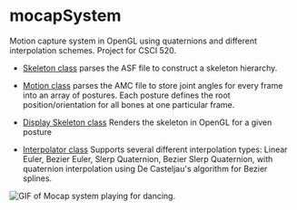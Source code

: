 # mocapSystem
Motion capture system in OpenGL using quaternions and different interpolation schemes. Project for CSCI 520.


- [Skeleton class](https://github.com/meganfriedenberg/mocapSystem/blob/main/mocapSolver/skeleton.cpp) parses the ASF file to construct a skeleton hierarchy.

- [Motion class](https://github.com/meganfriedenberg/mocapSystem/blob/main/mocapSolver/motion.cpp) parses the AMC file to store joint angles for every frame into an array of postures. Each posture defines the root position/orientation for all bones at one particular frame. 

- [Display Skeleton class](https://github.com/meganfriedenberg/mocapSystem/blob/main/mocapSolver/displaySkeleton.cpp) Renders the skeleton in OpenGL for a given posture

- [Interpolator class](https://github.com/meganfriedenberg/mocapSystem/blob/main/mocapSolver/interpolator.cpp) Supports several different interpolation types: Linear Euler, Bezier Euler, Slerp Quaternion, Bezier Slerp Quaternion, with quaternion interpolation using De Casteljau's algorithm for Bezier splines.


![GIF of Mocap system playing for dancing.](https://github.com/[meganfriedenberg]/[meganfriedenberg.github.io]/blob/[master]/images/mocap.gif?raw=true)